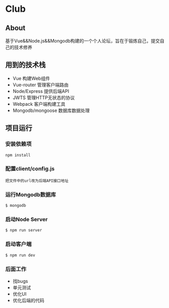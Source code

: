 # Club

## About

基于Vue&&Node.js&&Mongodb构建的一个个人论坛，旨在于锻炼自己，提交自己的技术修养

## 用到的技术栈

- Vue 构建Web组件
- Vue-router 管理客户端路由
- Node/Express 提供后端API
- JWTS 管理HTTP无状态的协议
- Webpack 客户端构建工具
- Mongodb/mongoose 数据库数据处理

## 项目运行

### 安装依赖项

	npm install

### 配置client/config.js

	把文件中的url改为后端API接口地址

### 运行Mongodb数据库

	$ mongodb

### 启动Node Server

	$ npm run server

### 启动客户端

	$ npm run dev

### 后面工作

- 找bugs
- 单元测试
- 优化UI
- 优化后端的代码
